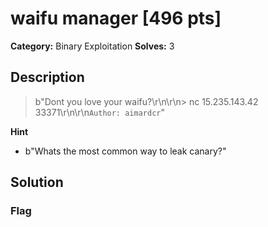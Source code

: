 # waifu manager [496 pts]

**Category:** Binary Exploitation
**Solves:** 3

## Description
>b"Dont you love your waifu?\r\n\r\n> nc 15.235.143.42 33371\r\n\r\n`Author: aimardcr`"

**Hint**
* b"Whats the most common way to leak canary?"

## Solution

### Flag

